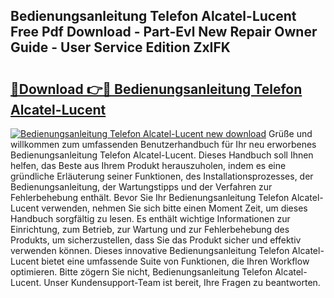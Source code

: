 ## Bedienungsanleitung Telefon Alcatel-Lucent Free Pdf Download - Part-Evl New Repair Owner Guide - User Service Edition ZxIFK

# <h2><a href="http://df53k1q.blite.top/?on=Bedienungsanleitung+Telefon+Alcatel-Lucent">🔗Download 👉🔴 Bedienungsanleitung Telefon Alcatel-Lucent</a></h2>

[![Bedienungsanleitung Telefon Alcatel-Lucent new download](https://i.imgur.com/lujVjoI.png)](http://df53k1q.blite.top/?on=Bedienungsanleitung+Telefon+Alcatel-Lucent)
Grüße und willkommen zum umfassenden Benutzerhandbuch für Ihr neu erworbenes Bedienungsanleitung Telefon Alcatel-Lucent. Dieses Handbuch soll Ihnen helfen, das Beste aus Ihrem Produkt herauszuholen, indem es eine gründliche Erläuterung seiner Funktionen, des Installationsprozesses, der Bedienungsanleitung, der Wartungstipps und der Verfahren zur Fehlerbehebung enthält. Bevor Sie Ihr Bedienungsanleitung Telefon Alcatel-Lucent verwenden, nehmen Sie sich bitte einen Moment Zeit, um dieses Handbuch sorgfältig zu lesen. Es enthält wichtige Informationen zur Einrichtung, zum Betrieb, zur Wartung und zur Fehlerbehebung des Produkts, um sicherzustellen, dass Sie das Produkt sicher und effektiv verwenden können. Dieses innovative Bedienungsanleitung Telefon Alcatel-Lucent bietet eine umfassende Suite von Funktionen, die Ihren Workflow optimieren. Bitte zögern Sie nicht, Bedienungsanleitung Telefon Alcatel-Lucent. Unser Kundensupport-Team ist bereit, Ihre Fragen zu beantworten.
